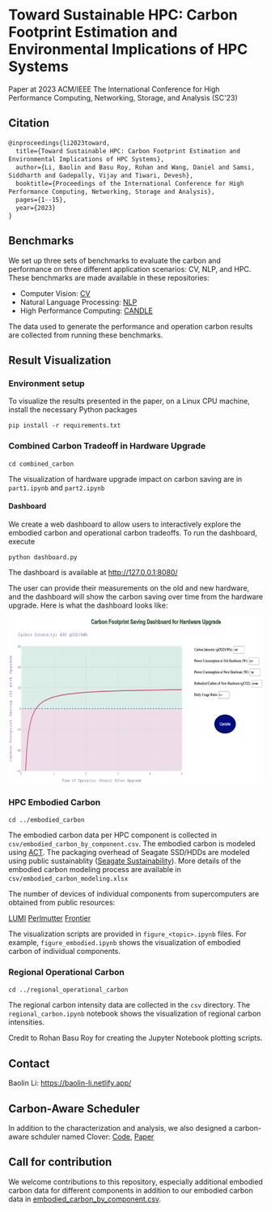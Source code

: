 # Toward Sustainable HPC: Carbon Footprint Estimation and Environmental Implications of HPC Systems

Paper at 2023 ACM/IEEE The International Conference for High Performance Computing, Networking, Storage, and Analysis (SC'23)

## Citation

```
@inproceedings{li2023toward,
  title={Toward Sustainable HPC: Carbon Footprint Estimation and Environmental Implications of HPC Systems},
  author={Li, Baolin and Basu Roy, Rohan and Wang, Daniel and Samsi, Siddharth and Gadepally, Vijay and Tiwari, Devesh},
  booktitle={Proceedings of the International Conference for High Performance Computing, Networking, Storage and Analysis},
  pages={1--15},
  year={2023}
}
```

## Benchmarks

We set up three sets of benchmarks to evaluate the carbon and performance on three different application scenarios: CV, NLP, and HPC. These benchmarks are made available in these repositories:

- Computer Vision: [CV](https://github.com/boringlee24/examples)
- Natural Language Processing: [NLP](https://github.com/boringlee24/transformers)
- High Performance Computing: [CANDLE](https://github.com/boringlee24/candle_benchmarks)

The data used to generate the performance and operation carbon results are collected from running these benchmarks.

## Result Visualization

### Environment setup

To visualize the results presented in the paper, on a Linux CPU machine, install the necessary Python packages

```
pip install -r requirements.txt
```

### Combined Carbon Tradeoff in Hardware Upgrade

```
cd combined_carbon
```

The visualization of hardware upgrade impact on carbon saving are in ``part1.ipynb`` and ``part2.ipynb``

#### Dashboard

We create a web dashboard to allow users to interactively explore the embodied carbon and operational carbon tradeoffs. To run the dashboard, execute
```
python dashboard.py
```
The dashboard is available at http://127.0.0.1:8080/

The user can provide their measurements on the old and new hardware, and the dashboard will show the carbon saving over time from the hardware upgrade. Here is what the dashboard looks like:

<img src="combined_carbon/dashboard.png" width="600" height="330">

### HPC Embodied Carbon

```
cd ../embodied_carbon
```

The embodied carbon data per HPC component is collected in ``csv/embodied_carbon_by_component.csv``. The embodied carbon is modeled using [ACT](https://github.com/facebookresearch/ACT). The packaging overhead of Seagate SSD/HDDs are modeled using public sustainablity ([Seagate Sustainability](https://www.seagate.com/esg/planet/product-sustainability/)). More details of the embodied carbon modeling process are available in ``csv/embodied_carbon_modeling.xlsx``

The number of devices of individual components from supercomputers are obtained from public resources:

[LUMI](https://events.it4i.cz/event/160/attachments/457/1717/lumi-intro.pdf)
[Perlmutter](https://docs.nersc.gov/systems/perlmutter/architecture/)
[Frontier](https://olcf.ornl.gov/wp-content/uploads/Frontiers-Architecture-Frontier-Training-Series-final.pdf)

The visualization scripts are provided in ``figure_<topic>.ipynb`` files. For example, ``figure_embodied.ipynb`` shows the visualization of embodied carbon of individual components.

### Regional Operational Carbon

```
cd ../regional_operational_carbon
```

The regional carbon intensity data are collected in the ``csv`` directory. The ``regional_carbon.ipynb`` notebook shows the visualization of regional carbon intensities.

Credit to Rohan Basu Roy for creating the Jupyter Notebook plotting scripts.

## Contact

Baolin Li: https://baolin-li.netlify.app/

## Carbon-Aware Scheduler

In addition to the characterization and analysis, we also designed a carbon-aware schduler named Clover: [Code](https://github.com/boringlee24/sc23-clover), [Paper](https://dl.acm.org/doi/abs/10.1145/3581784.3607034)

## Call for contribution

We welcome contributions to this repository, especially additional embodied carbon data for different components in addition to our embodied carbon data in [embodied_carbon_by_component.csv](embodied_carbon/csv/embodied_carbon_by_component.csv). 
